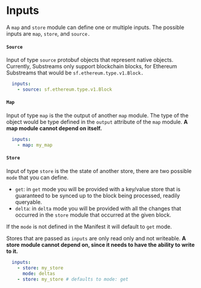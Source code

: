 # Inputs

A `map` and `store` module can define one or multiple inputs. The possible inputs are `map`, `store`, and `source.`

#### `Source`

Input of type `source` protobuf objects that represent native objects. Currently, Substreams only support blockchain blocks, for Ethereum Substreams that would be `sf.ethereum.type.v1.Block.`

```yaml
  inputs:
    - source: sf.ethereum.type.v1.Block
```

#### `Map`

Input of type `map` is the the output of another `map` module. The type of the object would be type defined in the `output` attribute of the `map` module. **A map module cannot depend on itself.**

```yaml
  inputs:
    - map: my_map
```

#### `Store`

Input of type `store` is the the state of another store, there are two possible `mode` that you can define.

* `get`: in `get` mode you will be provided with a key/value store that is guaranteed to be synced up to the block being processed, readily queryable.
* `delta`: in `delta` mode you will be provided with all the changes that occurred in the `store` module that occurred at the given block.

If the  `mode` is not defined in the Manifest it will default to `get` mode.&#x20;

Stores that are passed as `inputs` are only read only and not writeable. **A store module cannot depend on, since it needs to have the ability to write to it.**&#x20;

```yaml
  inputs:
    - store: my_store
      mode: deltas
    - store: my_store # defaults to mode: get
```

